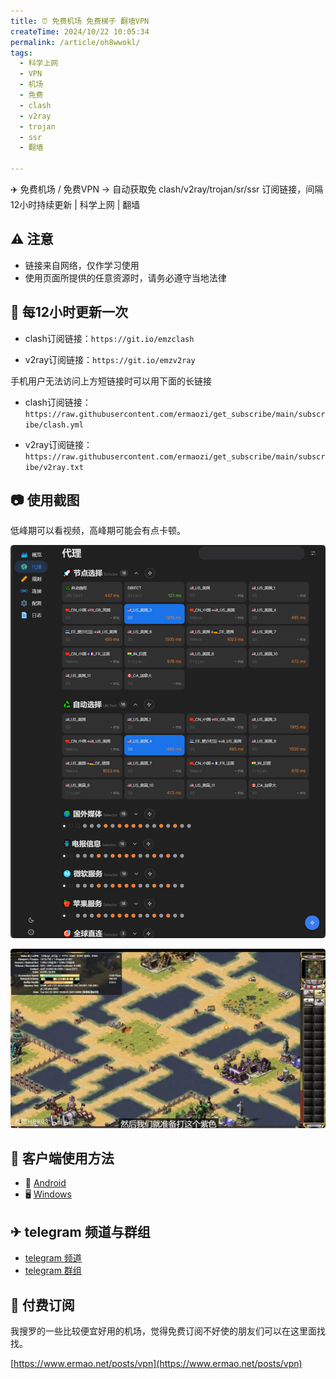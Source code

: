 ```yaml
---
title: ⏰ 免费机场 免费梯子 翻墙VPN
createTime: 2024/10/22 10:05:34
permalink: /article/oh8wwokl/
tags:
  - 科学上网
  - VPN
  - 机场
  - 免费
  - clash
  - v2ray
  - trojan
  - ssr
  - 翻墙

---
```


✈️ 免费机场 / 免费VPN -> 自动获取免 clash/v2ray/trojan/sr/ssr 订阅链接，间隔12小时持续更新 | 科学上网 | 翻墙

<!-- more -->

## ⚠️ 注意

- 链接来自网络，仅作学习使用
- 使用页面所提供的任意资源时，请务必遵守当地法律

## 🚀 每12小时更新一次

- clash订阅链接：`https://git.io/emzclash`

- v2ray订阅链接：`https://git.io/emzv2ray`

手机用户无法访问上方短链接时可以用下面的长链接

- clash订阅链接：`https://raw.githubusercontent.com/ermaozi/get_subscribe/main/subscribe/clash.yml`

- v2ray订阅链接：`https://raw.githubusercontent.com/ermaozi/get_subscribe/main/subscribe/v2ray.txt`

## 📷 使用截图

低峰期可以看视频，高峰期可能会有点卡顿。

![alt text](images/免费机场/image.png)

![alt text](images/免费机场/image-1.png)

## 📘 客户端使用方法

- 📱 [Android](https://www.ermao.net/article/eh8f4n86/)
- 🖥 [Windows](https://www.ermao.net/uncategorized/clash-for-windows/)

## ✈ telegram 频道与群组

- [telegram 频道](https://t.me/emzvpn)
- [telegram 群组](https://t.me/emzvpng)

## 💸 付费订阅

我搜罗的一些比较便宜好用的机场，觉得免费订阅不好使的朋友们可以在这里面找找。

[https://www.ermao.net/posts/vpn](https://www.ermao.net/posts/vpn)
